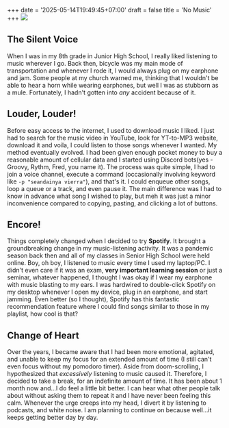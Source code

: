+++
date = '2025-05-14T19:49:45+07:00'
draft = false
title = 'No Music'
+++
![](https://mir-s3-cdn-cf.behance.net/project_modules/source/961af157823223.59e6a05500e5e.gif)
## The Silent Voice
When I was in my 8th grade in Junior High School, I really liked listening to music wherever I go. Back then, bicycle was my main mode of transportation and whenever I rode it, I would always plug on my earphone and jam. Some people at my church warned me, thinking that I wouldn't be able to hear a horn while wearing earphones, but well I was as stubborn as a mule. Fortunately, I hadn't gotten into *any* accident because of it. 
## Louder, Louder!
Before easy access to the internet, I used to download music I liked. I just had to search for the music video in YouTube, look for YT-to-MP3 website, download it and voila, I could listen to those songs whenever I wanted. My method eventually evolved. I had been given enough pocket money to buy a reasonable amount of cellular data and I started using Discord bots(yes - Groovy, Rythm, Fred, you name it). The process was quite simple, I had to join a voice channel, execute a command (occasionally involving keyword like `-p "seandainya vierra"`), and that's it. I could enqueue other songs, loop a queue or a track, and even pause it. The main difference was I had to know in advance what song I wished to play, but meh it was just a minor inconvenience compared to copying, pasting, and clicking a lot of buttons. 
## Encore!
Things completely changed when I decided to try **Spotify**. It brought a groundbreaking change in my music-listening activity. It was a pandemic season back then and all of my classes in Senior High School were held online. Boy, oh boy, I listened to music every time I used my laptop/PC. I didn't even care if it was an exam, **very important learning session** or just a seminar, whatever happened, I thought I was okay if I wear my earphone with music blasting to my ears. I was hardwired to double-click Spotify on my desktop whenever I open my device, plug in an earphone, and start jamming. Even better (so I thought), Spotify has this fantastic recommendation feature where I could find songs similar to those in my playlist, how cool is that?
## Change of Heart
Over the years, I became aware that I had been more emotional, agitated, and unable to keep my focus for an extended amount of time (I still can't even focus without my pomodoro timer). Aside from doom-scrolling, I hypothesized that *excessively* listening to music caused it. Therefore, I decided to take a break, for an indefinite amount of time. It has been about 1 month now and...I do feel a little bit better. I can hear what other people talk about without asking them to repeat it and I have never been feeling this calm. Whenever the urge creeps into my head, I divert it by listening to podcasts, and white noise. I am planning to continue on because well...it keeps getting better day by day.